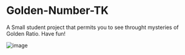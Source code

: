 # Golden-Number-TK

A Small student project that permits you to see throught mysteries of Golden Ratio. Have fun!

![image]([[https://github.com/Optiscript/Golden-Number-TK/blob/main/images/git.PNGraw=tru](https://raw.githubusercontent.com/Optiscript/Golden-Number-TK/refs/heads/main/images/git.PNG?token=GHSAT0AAAAAAC5JZRUYLTFQVUXKVJUHVHZOZ4QEMBQ))

